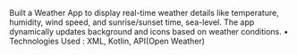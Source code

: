 Built a Weather App to display real-time weather details like temperature, humidity, wind speed, and sunrise/sunset time, sea-level. The app dynamically updates background and icons based on weather conditions.
• Technologies Used : XML, Kotlin, API(Open Weather)
